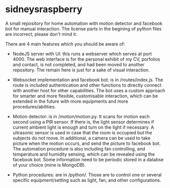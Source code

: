 # sidneysraspberry

A small repository for home automation with motion detector and facebook bot for manual interaction. The license parts in the begining of python files are incorrect, please don't mind it.

There are 4 main features which you should be aware of:

- NodeJS server with UI: this runs a webserver which serves at port 4000. The web interface is for the personal exhibit of my CV, porfolios and contact, is not completed, and had been moved to another repository. The remain here is just for a sake of visual interaction.

- Websocket implementation and facebook bot: is in /routes/index.js. The route is included authentication and other functions to directly connect with another host for other capabilities. The bot uses a custom approach for smarter and more flexible, customisable interaction, which can be extended in the future with more equipments and more procedures/abilities. 

- Motion detector: is in /motion/motion.py. It scans for motion each second using a PIR sensor. If there is, the light sensor determines if current ambient light is enough and turn on the light if necessary. A ultrasonic sensor is used in case that the room is occupied but the subjects do not move. In additional, a camera can be used to take picture when the motion occurs, and send the picture to facebook bot. The automation procedure is also including fan controlling, and temperature and humidity sensing, which can be revealed using the facebook bot. Some information need to be periodic stored in a databse of your choice (mine is MongoDB).

- Python procedures: are in /python/. Those are to control one or several specific equipment/setting such as light, fan, and other configurations.
